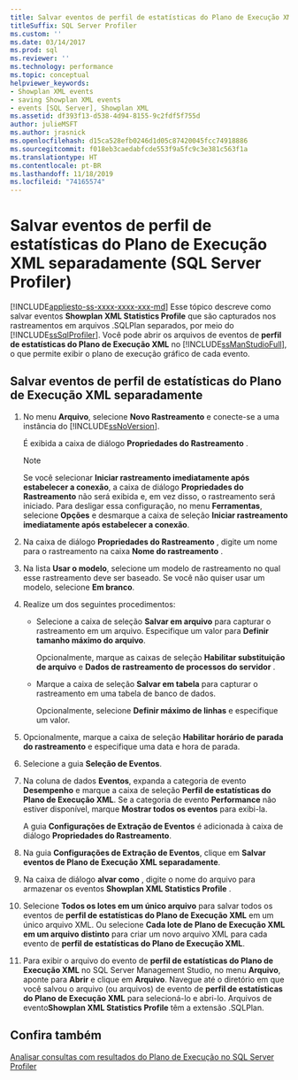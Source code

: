 ```yaml
---
title: Salvar eventos de perfil de estatísticas do Plano de Execução XML separadamente
titleSuffix: SQL Server Profiler
ms.custom: ''
ms.date: 03/14/2017
ms.prod: sql
ms.reviewer: ''
ms.technology: performance
ms.topic: conceptual
helpviewer_keywords:
- Showplan XML events
- saving Showplan XML events
- events [SQL Server], Showplan XML
ms.assetid: df393f13-d538-4d94-8155-9c2fdf5f755d
author: julieMSFT
ms.author: jrasnick
ms.openlocfilehash: d15ca528efb0246d1d05c87420045fcc74918886
ms.sourcegitcommit: f018eb3caedabfcde553f9a5fc9c3e381c563f1a
ms.translationtype: HT
ms.contentlocale: pt-BR
ms.lasthandoff: 11/18/2019
ms.locfileid: "74165574"
---
```

# <a name="save-showplan-xml-statistics-profile-events-separately-sql-server-profiler"></a>Salvar eventos de perfil de estatísticas do Plano de Execução XML separadamente (SQL Server Profiler)
[!INCLUDE[appliesto-ss-xxxx-xxxx-xxx-md](../../includes/appliesto-ss-xxxx-xxxx-xxx-md.md)]
  Esse tópico descreve como salvar eventos **Showplan XML Statistics Profile** que são capturados nos rastreamentos em arquivos .SQLPlan separados, por meio do [!INCLUDE[ssSqlProfiler](../../includes/sssqlprofiler-md.md)]. Você pode abrir os arquivos de eventos de **perfil de estatísticas do Plano de Execução XML** no [!INCLUDE[ssManStudioFull](../../includes/ssmanstudiofull-md.md)], o que permite exibir o plano de execução gráfico de cada evento.  
  
## <a name="save-showplan-xml-statistics-profile-events-separately"></a>Salvar eventos de perfil de estatísticas do Plano de Execução XML separadamente  
  
1. No menu **Arquivo**, selecione **Novo Rastreamento** e conecte-se a uma instância do [!INCLUDE[ssNoVersion](../../includes/ssnoversion-md.md)].  
  
     É exibida a caixa de diálogo **Propriedades do Rastreamento** .  
  
    > [!NOTE]  
    >  Se você selecionar **Iniciar rastreamento imediatamente após estabelecer a conexão**, a caixa de diálogo **Propriedades do Rastreamento** não será exibida e, em vez disso, o rastreamento será iniciado. Para desligar essa configuração, no menu **Ferramentas**, selecione **Opções** e desmarque a caixa de seleção **Iniciar rastreamento imediatamente após estabelecer a conexão**.  
  
2. Na caixa de diálogo **Propriedades do Rastreamento** , digite um nome para o rastreamento na caixa **Nome do rastreamento** .  
  
3. Na lista **Usar o modelo**, selecione um modelo de rastreamento no qual esse rastreamento deve ser baseado. Se você não quiser usar um modelo, selecione **Em branco**.  
  
4. Realize um dos seguintes procedimentos:  
  
    -   Selecione a caixa de seleção **Salvar em arquivo** para capturar o rastreamento em um arquivo. Especifique um valor para **Definir tamanho máximo do arquivo**.  
  
         Opcionalmente, marque as caixas de seleção **Habilitar substituição de arquivo** e **Dados de rastreamento de processos do servidor** . 
  
    -   Marque a caixa de seleção **Salvar em tabela** para capturar o rastreamento em uma tabela de banco de dados.  
  
         Opcionalmente, selecione **Definir máximo de linhas** e especifique um valor.  
  
5. Opcionalmente, marque a caixa de seleção **Habilitar horário de parada do rastreamento** e especifique uma data e hora de parada. 
  
6. Selecione a guia **Seleção de Eventos**.  
  
7. Na coluna de dados **Eventos**, expanda a categoria de evento **Desempenho** e marque a caixa de seleção **Perfil de estatísticas do Plano de Execução XML**. Se a categoria de evento **Performance** não estiver disponível, marque **Mostrar todos os eventos** para exibi-la.  
  
     A guia **Configurações de Extração de Eventos** é adicionada à caixa de diálogo **Propriedades do Rastreamento**.  
  
8. Na guia **Configurações de Extração de Eventos**, clique em **Salvar eventos de Plano de Execução XML separadamente**.  
  
9. Na caixa de diálogo **alvar como** , digite o nome do arquivo para armazenar os eventos **Showplan XML Statistics Profile** .  
  
10. Selecione **Todos os lotes em um único arquivo** para salvar todos os eventos de **perfil de estatísticas do Plano de Execução XML** em um único arquivo XML. Ou selecione **Cada lote de Plano de Execução XML em um arquivo distinto** para criar um novo arquivo XML para cada evento de **perfil de estatísticas do Plano de Execução XML**.  
  
11. Para exibir o arquivo do evento de **perfil de estatísticas do Plano de Execução XML** no SQL Server Management Studio, no menu **Arquivo**, aponte para **Abrir** e clique em **Arquivo**. Navegue até o diretório em que você salvou o arquivo (ou arquivos) de evento de **perfil de estatísticas do Plano de Execução XML** para selecioná-lo e abri-lo. Arquivos de evento**Showplan XML Statistics Profile** têm a extensão .SQLPlan.  
  
## <a name="see-also"></a>Confira também  
 [Analisar consultas com resultados do Plano de Execução no SQL Server Profiler](../../tools/sql-server-profiler/analyze-queries-with-showplan-results-in-sql-server-profiler.md)  
  
  
